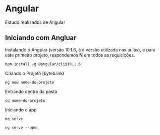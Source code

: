 # Angular
Estudo realizados de Angular

## Iniciando com Angluar

Instalando o Angular (versão 10.1.6, é a versão utilizada nas aulas), e para este primeiro projeto, respondemos **N** em todos as requisições.
```
npm install -g @angular/cli@10.1.6
```

Criando o Projeto (bytebank)
```
ng new nome-do-projeto
```

Entrando dentro da pasta
```
cd nome-do-projeto
```

Iniciando o app
```
ng serve
```

```
ng serve --open
```